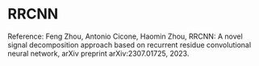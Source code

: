 # RRCNN
Reference: Feng Zhou, Antonio Cicone, Haomin Zhou, RRCNN: A novel signal decomposition approach based on recurrent residue convolutional neural network, arXiv preprint arXiv:2307.01725, 2023.
